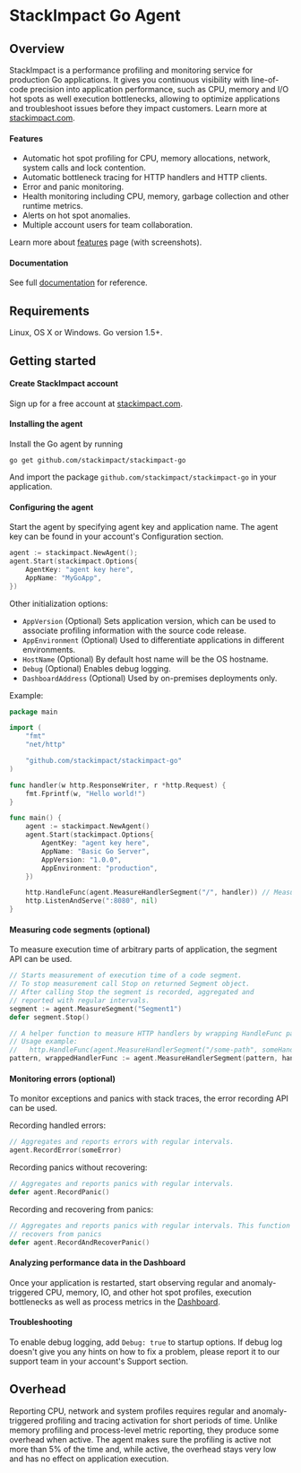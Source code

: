 # StackImpact Go Agent

## Overview

StackImpact is a performance profiling and monitoring service for production Go applications. It gives you continuous visibility with line-of-code precision into application performance, such as CPU, memory and I/O hot spots as well execution bottlenecks, allowing to optimize applications and troubleshoot issues before they impact customers. Learn more at [stackimpact.com](https://stackimpact.com/).



#### Features

* Automatic hot spot profiling for CPU, memory allocations, network, system calls and lock contention.
* Automatic bottleneck tracing for HTTP handlers and HTTP clients.
* Error and panic monitoring.
* Health monitoring including CPU, memory, garbage collection and other runtime metrics.
* Alerts on hot spot anomalies.
* Multiple account users for team collaboration.

Learn more about [features](https://stackimpact.com/features/) page (with screenshots).


#### Documentation

See full [documentation](https://stackimpact.com/docs/) for reference.



## Requirements

Linux, OS X or Windows. Go version 1.5+.


## Getting started


#### Create StackImpact account

Sign up for a free account at [stackimpact.com](https://stackimpact.com/).


#### Installing the agent

Install the Go agent by running

```
go get github.com/stackimpact/stackimpact-go
```

And import the package `github.com/stackimpact/stackimpact-go` in your application.


#### Configuring the agent

Start the agent by specifying agent key and application name. The agent key can be found in your account's Configuration section.

```go
agent := stackimpact.NewAgent();
agent.Start(stackimpact.Options{
    AgentKey: "agent key here",
    AppName: "MyGoApp",
})
```

Other initialization options:
* `AppVersion` (Optional) Sets application version, which can be used to associate profiling information with the source code release.
* `AppEnvironment` (Optional) Used to differentiate applications in different environments.
* `HostName` (Optional) By default host name will be the OS hostname.
* `Debug` (Optional) Enables debug logging.
* `DashboardAddress` (Optional) Used by on-premises deployments only.


Example:

```go
package main

import (
  	"fmt"
  	"net/http"

  	"github.com/stackimpact/stackimpact-go"
)

func handler(w http.ResponseWriter, r *http.Request) {
  	fmt.Fprintf(w, "Hello world!")
}

func main() {
  	agent := stackimpact.NewAgent()
    agent.Start(stackimpact.Options{
        AgentKey: "agent key here",
        AppName: "Basic Go Server",
        AppVersion: "1.0.0",
        AppEnvironment: "production",
    })

    http.HandleFunc(agent.MeasureHandlerSegment("/", handler)) // MeasureHandlerSegment wrapper is optional
    http.ListenAndServe(":8080", nil)
}
```


#### Measuring code segments (optional)

To measure execution time of arbitrary parts of application, the segment API can be used.

```go
// Starts measurement of execution time of a code segment.
// To stop measurement call Stop on returned Segment object.
// After calling Stop the segment is recorded, aggregated and
// reported with regular intervals.
segment := agent.MeasureSegment("Segment1")
defer segment.Stop()
```

```go
// A helper function to measure HTTP handlers by wrapping HandleFunc parameters.
// Usage example:
//   http.HandleFunc(agent.MeasureHandlerSegment("/some-path", someHandlerFunc))
pattern, wrappedHandlerFunc := agent.MeasureHandlerSegment(pattern, handlerFunc)
```


#### Monitoring errors (optional)

To monitor exceptions and panics with stack traces, the error recording API can be used.

Recording handled errors:

```go
// Aggregates and reports errors with regular intervals.
agent.RecordError(someError)
```

Recording panics without recovering:

```go
// Aggregates and reports panics with regular intervals.
defer agent.RecordPanic()
```

Recording and recovering from panics:

```go
// Aggregates and reports panics with regular intervals. This function also
// recovers from panics
defer agent.RecordAndRecoverPanic()
```


#### Analyzing performance data in the Dashboard

Once your application is restarted, start observing regular and anomaly-triggered CPU, memory, IO, and other hot spot profiles, execution bottlenecks as well as process metrics in the [Dashboard](https://dashboard.stackimpact.com/).


#### Troubleshooting

To enable debug logging, add `Debug: true` to startup options. If debug log doesn't give you any hints on how to fix a problem, please report it to our support team in your account's Support section.


## Overhead

Reporting CPU, network and system profiles requires regular and anomaly-triggered profiling and tracing activation for short periods of time. Unlike memory profiling and process-level metric reporting, they produce some overhead when active. The agent makes sure the profiling is active not more than 5% of the time and, while active, the overhead stays very low and has no effect on application execution.

